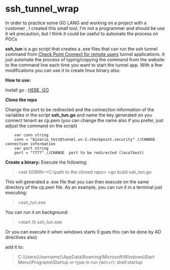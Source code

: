 # ssh_tunnel_wrap

In order to practice some GO LANG and working on a project with a customer , I created this small tool, I'm not a programmer and should be use it wit precaution, but I think it could be useful to automate  the process on POCs

**ssh_tun** is a go script that creates a .exe files that can run the ssh tunnel command from [Check Point Connect for remote users](https://www.checkpoint.com/harmony/connect-sase/clientless-remote-access/) tunnel applications. It just automate the process of typing/copying the command from the website to the command line each time you want to start the tunnel app. With a few modifications you can use it to create linux binary also.

**How to use:**

Install go : [HERE, GO](https://golang.org/doc/install)

**Clone the repo**

Change the port to be redirected and the connection information of the variables in the script **ssh_tun.go** and name the key generated on you connect tenant as cp.pem (you can change the name also if you prefer, just adjust the command on the script)

```golang
	var conn string
	conn = "binario_test@tunnel.us-2.checkpoint.security" //CHANGE connection information
	var port string
	port = "7777" //CHANGE  port to be redirected (localhost)
```

**Create a binary:**
Execute the following:

> \>set GOBIN=<C:\path to the cloned repo>
> \>go build ssh_tun.go

This will generated a .exe file that you can then execute on the same directory of the cp.pem file. As an example,
you can run it in a terminal just executing:

> \>ssh_tun.exe

You can run it on background:

> \>start /b ssh_tun.exe

Or you can execute it when windows starts (I gues this can be done by AD directives also)

add it to:
> C:\Users\{Username}\AppData\Roaming\Microsoft\Windows\Start Menu\Programs\Startup 
or type in run (win+r):
>shell:startup 

